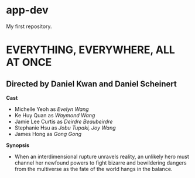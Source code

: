 # app-dev
My first repository.

# EVERYTHING, EVERYWHERE, ALL AT ONCE
## Directed by Daniel Kwan and Daniel Scheinert

**Cast**
- Michelle Yeoh as *Evelyn Wang*
- Ke Huy Quan as *Waymond Wang*
- Jamie Lee Curtis as *Deirdre Beaubeirdre*
- Stephanie Hsu as *Jobu Tupaki, Joy Wang*
- James Hong as *Gong Gong*

**Synopsis**
- When an interdimensional rupture unravels reality, an unlikely hero must channel her newfound powers to fight bizarre and bewildering dangers from the multiverse as the fate of the world hangs in the balance.
